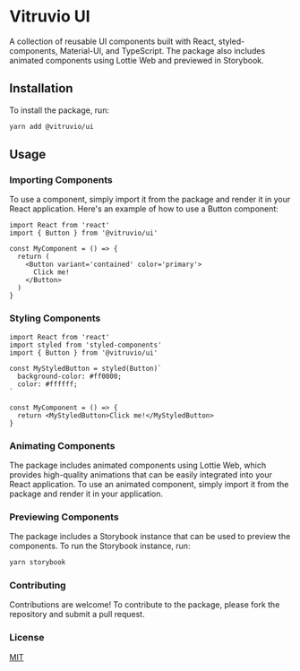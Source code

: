 # Vitruvio UI

A collection of reusable UI components built with React, styled-components, Material-UI, and TypeScript. The package also includes animated components using Lottie Web and previewed in Storybook.

## Installation

To install the package, run:

```bash
yarn add @vitruvio/ui
```

## Usage

### Importing Components

To use a component, simply import it from the package and render it in your React application. Here's an example of how to use a Button component:

```tsx
import React from 'react'
import { Button } from '@vitruvio/ui'

const MyComponent = () => {
  return (
    <Button variant='contained' color='primary'>
      Click me!
    </Button>
  )
}
```

### Styling Components

```tsx
import React from 'react'
import styled from 'styled-components'
import { Button } from '@vitruvio/ui'

const MyStyledButton = styled(Button)`
  background-color: #ff0000;
  color: #ffffff;
`

const MyComponent = () => {
  return <MyStyledButton>Click me!</MyStyledButton>
}
```

### Animating Components

The package includes animated components using Lottie Web, which provides high-quality animations that can be easily integrated into your React application. To use an animated component, simply import it from the package and render it in your application.

### Previewing Components

The package includes a Storybook instance that can be used to preview the components. To run the Storybook instance, run:

```bash
yarn storybook
```

### Contributing

Contributions are welcome! To contribute to the package, please fork the repository and submit a pull request.

### License

[MIT](./LICENSE)
